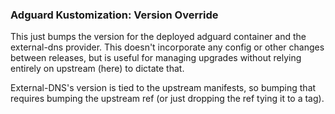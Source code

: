 ### Adguard Kustomization: Version Override

This just bumps the version for the deployed adguard container and the external-dns
provider.  This doesn't incorporate any config or other changes between releases, 
but is useful for managing upgrades without relying entirely on upstream (here) to 
dictate that.

External-DNS's version is tied to the upstream manifests, so bumping that requires
bumping the upstream ref (or just dropping the ref tying it to a tag).
